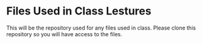 # Files Used in Class Lestures
This will be the repository used for any files used in class. Please clone this repository so you will have access to the files.
<!DOCTYPE html>
<html lang="en">
<head>
    <meta charset="UTF-8">
    <meta http-equiv="X-UA-Compatible" content="IE=edge">
    <meta name="viewport" content="width=device-width, initial-scale=1.0">
    <title>Lab 8 Class File Links</title>
    <link href="https://cdn.jsdelivr.net/npm/bootstrap@5.0.0-beta3/dist/css/bootstrap.min.css" rel="stylesheet">
    <style>
        header img {
            display: block;
            width: 20%;
            margin: 20px auto;
        }

        ul {
            list-style: none;
            padding: 0;
        }

        li {
            margin: 10px;
        }
    </style>
</head>
<body>
    <div class="container">
        <header>
            <img src="images/header3.svg" alt="Header">
            <h1 class="display-2 text-center p-4">Links to js Plugins</h1> 
        </header>
        

        <ul>
            <li><a type="button" class="btn btn-lg btn-primary d-grid gap-3" href="https://jquery.com/" target="_blank">jQuery</a></li>
            <li><a type="button" class="btn btn-lg btn-primary d-grid gap-3" href="https://github.com/ComputerWolf/SlickNav" target="_blank">SlickNav</a></li>
            <li><a type="button" class="btn btn-lg btn-primary d-grid gap-3" href="https://bxslider.com/" target="_blank">bxSlider</a></li>
            <li><a type="button" class="btn btn-lg btn-primary d-grid gap-3" href="https://jqueryui.com/" target="_blank">jQuery UI</a></li>
            <li><a type="button" class="btn btn-lg btn-primary d-grid gap-3" href="dl_images.zip">Download Lab Images</a></li>
        </ul>
        <hr>
        <footer class="text-center h4">&copy; Lab 8 Introduction to JS</footer>
    </div>
    
    <script src="https://cdn.jsdelivr.net/npm/bootstrap@5.0.0-beta3/dist/js/bootstrap.bundle.min.js"></script>
    <script src="https://cdn.jsdelivr.net/npm/@popperjs/core@2.9.1/dist/umd/popper.min.js"></script>
    <script src="https://cdn.jsdelivr.net/npm/bootstrap@5.0.0-beta3/dist/js/bootstrap.min.js"></script>
</body>
</html>